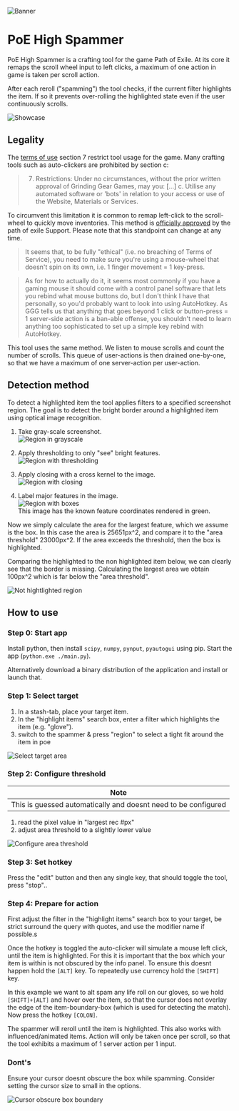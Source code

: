 ![Banner](img/banner.png)
# PoE High Spammer

PoE High Spammer is a crafting tool for the game Path of Exile.
At its core it remaps the scroll wheel input to left clicks, a maximum of one action in game is taken per scroll action.

After each reroll ("spamming") the tool checks, if the current filter highlights the item. If so it prevents over-rolling the highlighted state even if the user continuously scrolls.

![Showcase](img/showcase-1.png)

## Legality

The [terms of use](https://www.pathofexile.com/legal/terms-of-use-and-privacy-policy) section 7 restrict tool usage for the game. Many crafting tools such as auto-clickers are prohibited by section c:
> 7. Restrictions: Under no circumstances, without the prior written approval of Grinding Gear Games, may you:
> [...]
> c. Utilise any automated software or 'bots' in relation to your access or use of the Website, Materials or Services.

To circumvent this limitation it is common to remap left-click to the scroll-wheel to quickly move inventories. This method is [officially approved](https://www.reddit.com/r/pathofexile/comments/8y5cay/in_light_of_the_recent_build_of_the_week_video/) by the path of exile Support. Please note that this standpoint can change at any time.

> It seems that, to be fully "ethical" (i.e. no breaching of Terms of Service), you need to make sure you're using a mouse-wheel that doesn't spin on its own, i.e. 1 finger movement = 1 key-press.

> As for how to actually do it, it seems most commonly if you have a gaming mouse it should come with a control panel software that lets you rebind what mouse buttons do, but I don't think I have that personally, so you'd probably want to look into using AutoHotkey. As GGG tells us that anything that goes beyond 1 click or button-press = 1 server-side action is a ban-able offense, you shouldn't need to learn anything too sophisticated to set up a simple key rebind with AutoHotkey.

This tool uses the same method. We listen to mouse scrolls and count the number of scrolls. This queue of user-actions is then drained one-by-one, so that we have a maximum of one server-action per user-action.

## Detection method

To detect a highlighted item the tool applies filters to a specified screenshot region. The goal is to detect the bright border around a highlighted item using optical image recognition.

1. Take gray-scale screenshot. <br/> ![Region in grayscale](img/demo-gray.png)

2. Apply thresholding to only "see" bright features. <br/> ![Region with thresholding](img/demo-thres.png)

3. Apply closing with a cross kernel to the image. <br/> ![Region with closing](img/demo-close.png)

4. Label major features in the image. <br/> ![Region with boxes](img/demo-boxed.png) <br/> This image has the known feature coordinates rendered in green.

Now we simply calculate the area for the largest feature, which we assume is the box. In this case the area is 25651px^2, and compare it to the "area threshold" 23000px^2. If the area exceeds the threshold, then the box is highlighted.

Comparing the highlighted to the non highlighted item below, we can clearly see that the border is missing. Calculating the largest area we obtain 100px^2 which is far below the "area threshold".

![Not hightlighted region](img/demo-no-highlight.png)

## How to use

### Step 0: Start app

Install python, then install `scipy`, `numpy`, `pynput`, `pyautogui` using pip. Start the app (`python.exe ./main.py`).

Alternatively download a binary distribution of the application and install or launch that.

### Step 1: Select target

1. In a stash-tab, place your target item.
2. In the "highlight items" search box, enter a filter which highlights the item (e.g. "glove").
3. switch to the spammer & press "region" to select a tight fit around the item in poe

![Select target area](img/select-target.png)

### Step 2: Configure threshold

| Note                                                           |
| -------------------------------------------------------------- |
| This is guessed automatically and doesnt need to be configured |

1. read the pixel value in "largest rec #px"
2. adjust area threshold to a slightly lower value

![Configure area threshold](img/configure-threshold.png)

### Step 3: Set hotkey

Press the "edit" button and then any single key, that should toggle the tool, press "stop"..

### Step 4: Prepare for action

First adjust the filter in the "highlight items" search box to your target, be strict surround the query with quotes, and use the modifier name if possible.s

Once the hotkey is toggled the auto-clicker will simulate a mouse left click, until the item is highlighted.
For this it is important that the box which your item is within is not obscured by the info panel.
To ensure this doesnt happen hold the `[ALT]` key.
To repeatedly use currency hold the `[SHIFT]` key.

In this example we want to alt spam any life roll on our gloves, so we hold `[SHIFT]+[ALT]` and hover over the item, so that the cursor does not overlay the edge of the item-boundary-box (which is used for detecting the match).
Now press the hotkey `[COLON]`.

The spammer will reroll until the item is highlighted. This also works with influenced/animated items.
Action will only be taken once per scroll, so that the tool exhibits a maximum of 1 server action per 1 input.

### Dont's

Ensure your cursor doesnt obscure the box while spamming. Consider setting the cursor size to small in the options.

![Cursor obscure box boundary](img/cursor-obscure-box.png)
